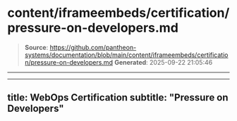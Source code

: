 # content/iframeembeds/certification/pressure-on-developers.md

> **Source**: https://github.com/pantheon-systems/documentation/blob/main/content/iframeembeds/certification/pressure-on-developers.md
> **Generated**: 2025-09-22 21:05:46

---

---
title: WebOps Certification
subtitle: "Pressure on Developers"
---

<Partial file="certification-guide/pressure-on-developers.md" />
